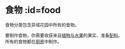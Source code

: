 # 食物 :id=food

食物分类包含异域花园中所有的食物。

要制作食物，你需要收获来自[植物与水果](./Plants-and-Fruits)的果实、准备[配料](./Misc)。  
所有的食物都在[厨房](./Kitchen)中制作。
